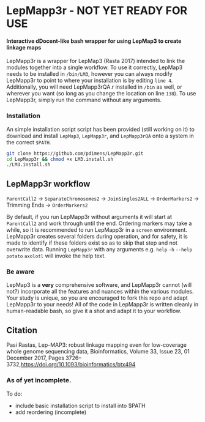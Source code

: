 # LepMapp3r - NOT YET READY FOR USE
#### Interactive dDocent-like bash wrapper for using LepMap3 to create linkage maps

LepMapp3r is a wrapper for LepMap3 (Rasta 2017) intended to link the modules together into a single workflow. To use it correctly, LepMap3 needs to be installed in `/bin/LM3`, however you can always modify LepMapp3r to point to where your installation is by editing `line 4`. Additionally, you will need LepMapp3rQA.r installed in `/bin` as well, or wherever you want (so long as you change the location on line `138`). To use LepMapp3r, simply run the command without any arguments.

### Installation
An simple installation script script has been provided (still working on it) to download and install `LepMap3`, `LepMapp3r`, and `LepMapp3rQA` onto a system in the correct `$PATH`.

```bash
git clone https://github.com/pdimens/LepMapp3r.git
cd LepMapp3r && chmod +x LM3.install.sh
./LM3.install.sh
```

## LepMapp3r workflow
`ParentCall2` -> `SeparateChromosomes2` -> `JoinSingles2ALL` -> `OrderMarkers2` -> Trimming Ends -> `OrderMarkers2`

By default, if you run LepMapp3r without arguments it will start at `ParentCall2` and work through until the end. Ordering markers may take a while, so it is recommended to run LepMapp3r in a `screen` environment. LepMapp3r creates several folders during operation, and for safety, it is made to identify if these folders exist so as to skip that step and not overwrite data. 
Running `LepMapp3r` with any arguments e.g. `help` `-h` `--help` `potato` `axolotl` will invoke the help text.

### Be aware
LepMap3 is a **very** comprehensive software, and LepMapp3r cannot (will not?) incorporate all the features and nuances within the various modules. Your study is unique, so you are encouraged to fork this repo and adapt LepMapp3r to your needs! All of the code in LepMapp3r is written cleanly in human-readable bash, so give it a shot and adapt it to your workflow. 

## Citation
Pasi Rastas, Lep-MAP3: robust linkage mapping even for low-coverage whole genome sequencing data, Bioinformatics, Volume 33, Issue 23, 01 December 2017, Pages 3726–3732,https://doi.org/10.1093/bioinformatics/btx494

### As of yet incomplete. 

To do:
 - include basic installation script to install into $PATH
 - add reordering (incomplete)
